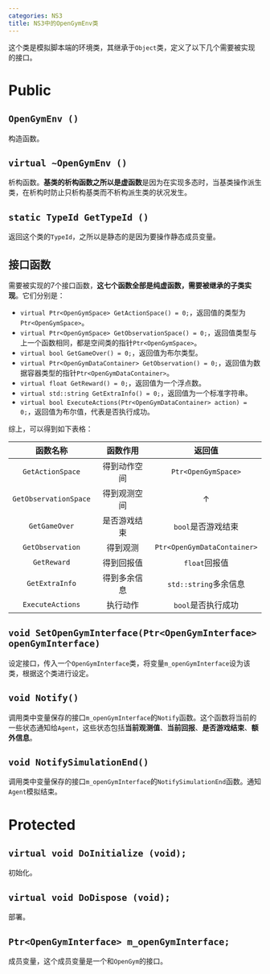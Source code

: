 ```yaml
---
categories: NS3
title: NS3中的OpenGymEnv类
---
```


这个类是模拟脚本端的环境类，其继承于`Object`类，定义了以下几个需要被实现的接口。

# Public

## `OpenGymEnv ()`

构造函数。

## `virtual ~OpenGymEnv ()`

析构函数。**基类的析构函数之所以是虚函数**是因为在实现多态时，当基类操作派生类，在析构时防止只析构基类而不析构派生类的状况发生。

## `static TypeId GetTypeId ()`

返回这个类的`TypeId`，之所以是静态的是因为要操作静态成员变量。

## 接口函数

需要被实现的7个接口函数，**这七个函数全部是纯虚函数，需要被继承的子类实现**。它们分别是：

- `virtual Ptr<OpenGymSpace> GetActionSpace() = 0;`，返回值的类型为`Ptr<OpenGymSpace>`。
- `virtual Ptr<OpenGymSpace> GetObservationSpace() = 0;`，返回值类型与上一个函数相同，都是空间类的指针`Ptr<OpenGymSpace>`。
- `virtual bool GetGameOver() = 0;`，返回值为布尔类型。
- `virtual Ptr<OpenGymDataContainer> GetObservation() = 0;`，返回值为数据容器类型的指针`Ptr<OpenGymDataContainer>`。
- `virtual float GetReward() = 0;`，返回值为一个浮点数。
- `virtual std::string GetExtraInfo() = 0;`，返回值为一个标准字符串。
- `virtual bool ExecuteActions(Ptr<OpenGymDataContainer> action) = 0;`，返回值为布尔值，代表是否执行成功。

综上，可以得到如下表格：

|       函数名称        |   函数作用   |           返回值            |
| :-------------------: | :----------: | :-------------------------: |
|   `GetActionSpace`    | 得到动作空间 |     `Ptr<OpenGymSpace>`     |
| `GetObservationSpace` | 得到观测空间 |              ↑              |
|     `GetGameOver`     | 是否游戏结束 |     `bool`是否游戏结束      |
|   `GetObservation`    |   得到观测   | `Ptr<OpenGymDataContainer>` |
|      `GetReward`      |  得到回报值  |        `float`回报值        |
|    `GetExtraInfo`     | 得到多余信息 |    `std::string`多余信息    |
|   `ExecuteActions`    |   执行动作   |     `bool`是否执行成功      |

## `void SetOpenGymInterface(Ptr<OpenGymInterface> openGymInterface)`

设定接口，传入一个`OpenGymInterface`类，将变量`m_openGymInterface`设为该类，根据这个类进行设定。

## `void Notify()`

调用类中变量保存的接口`m_openGymInterface`的`Notify`函数。这个函数将当前的一些状态通知给`Agent`，这些状态包括**当前观测值**、**当前回报**、**是否游戏结束**、**额外信息**。

## `void NotifySimulationEnd()`

调用类中变量保存的接口`m_openGymInterface`的`NotifySimulationEnd`函数。通知`Agent`模拟结束。

# Protected

## `virtual void DoInitialize (void);`

初始化。

## `virtual void DoDispose (void);`

部署。

## `Ptr<OpenGymInterface> m_openGymInterface;`

成员变量，这个成员变量是一个和`OpenGym`的接口。